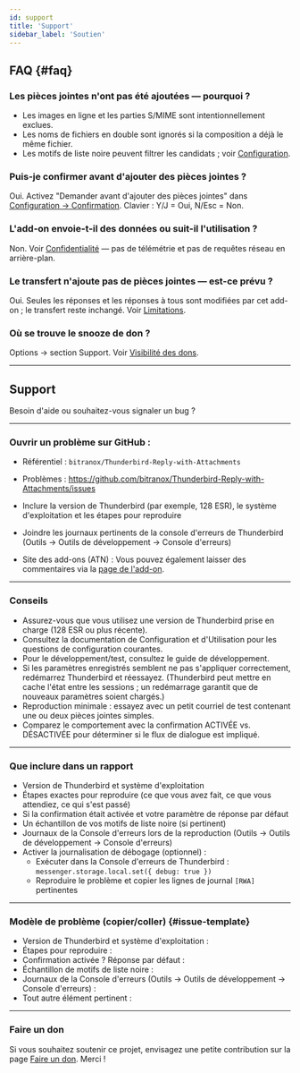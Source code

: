 ```yaml
---
id: support
title: 'Support'
sidebar_label: 'Soutien'
---
```


## FAQ {#faq}

### Les pièces jointes n'ont pas été ajoutées — pourquoi ?

- Les images en ligne et les parties S/MIME sont intentionnellement exclues.
- Les noms de fichiers en double sont ignorés si la composition a déjà le même fichier.
- Les motifs de liste noire peuvent filtrer les candidats ; voir [Configuration](configuration#blacklist-glob-patterns).

### Puis-je confirmer avant d'ajouter des pièces jointes ?

Oui. Activez "Demander avant d'ajouter des pièces jointes" dans [Configuration → Confirmation](configuration#confirmation). Clavier : Y/J = Oui, N/Esc = Non.

### L'add-on envoie-t-il des données ou suit-il l'utilisation ?

Non. Voir [Confidentialité](privacy) — pas de télémétrie et pas de requêtes réseau en arrière-plan.

### Le transfert n'ajoute pas de pièces jointes — est-ce prévu ?

Oui. Seules les réponses et les réponses à tous sont modifiées par cet add-on ; le transfert reste inchangé. Voir [Limitations](usage#limitations).

### Où se trouve le snooze de don ?

Options → section Support. Voir [Visibilité des dons](configuration#donation-visibility).

---

## Support

Besoin d'aide ou souhaitez-vous signaler un bug ?

---

### Ouvrir un problème sur GitHub :

- Référentiel : `bitranox/Thunderbird-Reply-with-Attachments`
- Problèmes : https://github.com/bitranox/Thunderbird-Reply-with-Attachments/issues
- Inclure la version de Thunderbird (par exemple, 128 ESR), le système d'exploitation et les étapes pour reproduire
- Joindre les journaux pertinents de la console d'erreurs de Thunderbird (Outils → Outils de développement → Console d'erreurs)

- Site des add-ons (ATN) : Vous pouvez également laisser des commentaires via la [page de l'add-on](https://addons.thunderbird.net/thunderbird/addon/reply-with-attachments).

---

### Conseils

- Assurez-vous que vous utilisez une version de Thunderbird prise en charge (128 ESR ou plus récente).
- Consultez la documentation de Configuration et d'Utilisation pour les questions de configuration courantes.
- Pour le développement/test, consultez le guide de développement.
- Si les paramètres enregistrés semblent ne pas s'appliquer correctement, redémarrez Thunderbird et réessayez. (Thunderbird peut mettre en cache l'état entre les sessions ; un redémarrage garantit que de nouveaux paramètres soient chargés.)
- Reproduction minimale : essayez avec un petit courriel de test contenant une ou deux pièces jointes simples.
- Comparez le comportement avec la confirmation ACTIVÉE vs. DÉSACTIVÉE pour déterminer si le flux de dialogue est impliqué.

---

### Que inclure dans un rapport

- Version de Thunderbird et système d'exploitation
- Étapes exactes pour reproduire (ce que vous avez fait, ce que vous attendiez, ce qui s'est passé)
- Si la confirmation était activée et votre paramètre de réponse par défaut
- Un échantillon de vos motifs de liste noire (si pertinent)
- Journaux de la Console d'erreurs lors de la reproduction (Outils → Outils de développement → Console d'erreurs)
- Activer la journalisation de débogage (optionnel) :
  - Exécuter dans la Console d'erreurs de Thunderbird : `messenger.storage.local.set({ debug: true })`
  - Reproduire le problème et copier les lignes de journal `[RWA]` pertinentes

---

### Modèle de problème (copier/coller) {#issue-template}

- Version de Thunderbird et système d'exploitation :
- Étapes pour reproduire :
- Confirmation activée ? Réponse par défaut :
- Échantillon de motifs de liste noire :
- Journaux de la Console d'erreurs (Outils → Outils de développement → Console d'erreurs) :
- Tout autre élément pertinent :

---

### Faire un don

Si vous souhaitez soutenir ce projet, envisagez une petite contribution sur la page [Faire un don](donation). Merci !
